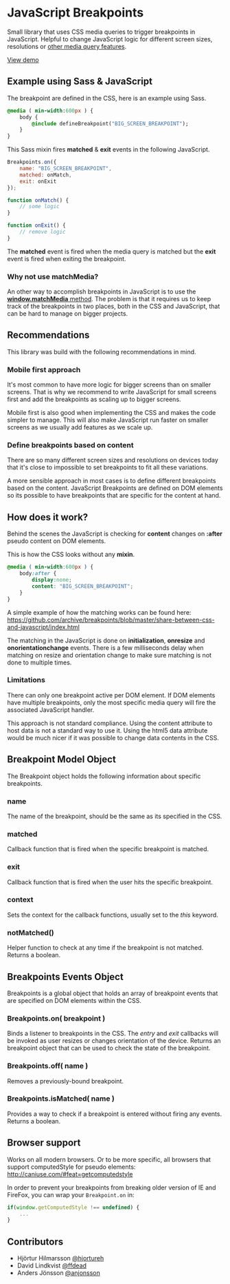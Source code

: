 # JavaScript Breakpoints

Small library that uses CSS media queries to trigger breakpoints in JavaScript.   Helpful to change JavaScript logic for different screen sizes, resolutions or [other media query features](http://www.w3.org/TR/css3-mediaqueries/#media1).

[View demo](http://14islands.github.com/js-breakpoints/) 


## Example using Sass & JavaScript

The breakpoint are defined in the CSS,  here is an example using Sass.

```sass
@media ( min-width:600px ) {
	body {
		@include defineBreakpoint("BIG_SCREEN_BREAKPOINT");
	}
}
```

This Sass mixin fires **matched** & **exit** events in the following JavaScript.

```js
Breakpoints.on({
	name: "BIG_SCREEN_BREAKPOINT",
	matched: onMatch,
	exit: onExit
});

function onMatch() {
	// some logic
}

function onExit() {
	// remove logic
}
```

The **matched** event is fired when the media query is matched but the **exit** event is fired when exiting the breakpoint.


### Why not use matchMedia?

An other way to accomplish breakpoints in JavaScript is to use the [**window.matchMedia** method](https://developer.mozilla.org/en-US/docs/DOM/window.matchMedia).  The problem is that it requires us to keep track of the breakpoints in two places,  both in the CSS and JavaScript,  that can be hard to manage on bigger projects.


## Recommendations

This library was build with the following recommendations in mind. 


### Mobile first approach

It's most common to have more logic for bigger screens than on smaller screens.   That is why we recommend to write JavaScript for small screens first and add the breakpoints as scaling up to bigger screens.  

Mobile first is also good when implementing the CSS and makes the code simpler to manage.  This will also make  JavaScript run faster on smaller screens as we usually add features as we scale up.


### Define breakpoints based on content

There are so many different screen sizes and resolutions on devices today that it's close to impossible to set breakpoints to fit all these variations.  

A more sensible approach in most cases is to define different breakpoints based on the content.  JavaScript Breakpoints are defined on DOM elements so its possible to have breakpoints that are specific for the content at hand.


## How does it work?

Behind the scenes the JavaScript is checking for **content** changes on **:after** pseudo content on DOM elements.  

This is how the CSS looks without any **mixin**.

```css
@media ( min-width:600px ) {
	body:after {
		display:none;
		content: "BIG_SCREEN_BREAKPOINT";
	}
}
```

A simple example of how the matching works can be found here: https://github.com/archive/breakpoints/blob/master/share-between-css-and-javascript/index.html

The matching in the JavaScript is done on **initialization**, **onresize** and **onorientationchange** events.   There is a few milliseconds delay when matching on resize and orientation change to make sure matching is not done to multiple times. 



### Limitations

There can only one breakpoint active per DOM element. If DOM elements have multiple breakpoints, only the most specific media query will fire the associated JavaScript handler. 

This approach is not standard compliance.  Using the content attribute to host data is not a standard way to use it.  Using the html5 data attribute would be much nicer if it was possible to change data contents in the CSS.


## Breakpoint Model Object 

The Breakpoint object holds the following information about specific breakpoints.

### name

The name of the breakpoint,  should be the same as its specified in the CSS.

### matched

Callback function that is fired when the specific breakpoint is matched.

### exit

Callback function that is fired when the user hits the specific breakpoint.

### context

Sets the context for the callback functions,  usually set to the *this* keyword.


### notMatched() 

Helper function to check at any time if the breakpoint is not matched.  Returns a boolean.



## Breakpoints Events Object

Breakpoints is a global object that holds an array of breakpoint events that are specified on DOM elements within the CSS.

### Breakpoints.on( breakpoint )

Binds a listener to breakpoints in the CSS.  The *entry* and *exit* callbacks will be invoked as user resizes or changes orientation of the device.  Returns an breakpoint object that can be used to check the state of the breakpoint.

### Breakpoints.off( name )

Removes a previously-bound breakpoint.

### Breakpoints.isMatched( name )

Provides a way to check if a breakpoint is entered without firing any events.  Returns a boolean.


## Browser support

Works on all modern browsers.  Or to be more specific,  all browsers that support computedStyle for pseudo elements: http://caniuse.com/#feat=getcomputedstyle

In order to prevent your breakpoints from breaking older version of IE and FireFox, you can wrap your `Breakpoint.on` in:

```javascript
if(window.getComputedStyle !== undefined) {
	...
}
```


## Contributors

* Hjörtur Hilmarsson [@hjortureh](https://twitter.com/hjortureh)
* David Lindkvist [@ffdead](https://twitter.com/ffdead)
* Anders Jönsson [@anjonsson](https://twitter.com/anjonsson)





